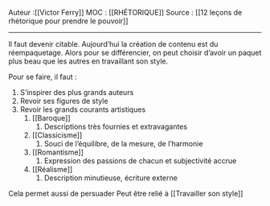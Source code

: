 
Auteur :[[Victor Ferry]]
MOC : [[RHÉTORIQUE]]
Source : [[12 leçons de rhétorique pour prendre le pouvoir]]
***

Il faut devenir citable. Aujourd’hui la création de contenu est du réempaquetage. Alors pour se différencier, on peut choisir d’avoir un paquet plus beau que les autres en travaillant son style.

Pour se faire, il faut : 
1. S’inspirer des plus grands auteurs 
2. Revoir ses figures de style
3. Revoir les grands courants artistiques 
	1. [[Baroque]]
		1. Descriptions très fournies et extravagantes
	2. [[Classicisme]]
		1. Souci de l’équilibre, de la mesure, de l’harmonie
	3. [[Romantisme]]
		1. Expression des passions de chacun et subjectivité accrue
	4. [[Réalisme]]
		1. Description minutieuse, écriture externe

Cela permet aussi de persuader 
Peut être relié à [[Travailler son style]]